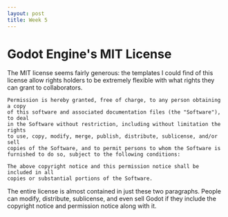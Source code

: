 ```yaml
---
layout: post
title: Week 5
---
```


# Godot Engine's MIT License
The MIT license seems fairly generous: the templates I could find of this license allow rights holders to be extremely flexible with what rights they can grant to collaborators.
```
Permission is hereby granted, free of charge, to any person obtaining a copy
of this software and associated documentation files (the "Software"), to deal
in the Software without restriction, including without limitation the rights
to use, copy, modify, merge, publish, distribute, sublicense, and/or sell
copies of the Software, and to permit persons to whom the Software is
furnished to do so, subject to the following conditions:

The above copyright notice and this permission notice shall be included in all
copies or substantial portions of the Software.
```
The entire license is almost contained in just these two paragraphs. People can modify, distribute, sublicense, and even sell Godot if they include the copyright notice and permission notice along with it.